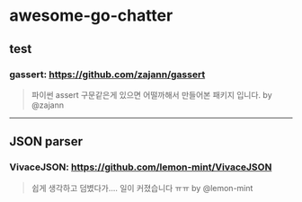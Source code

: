 # awesome-go-chatter

## test

### gassert: https://github.com/zajann/gassert
> 파이썬 assert 구문같은게 있으면 어떨까해서 만들어본 패키지 입니다. by @zajann

---

## JSON parser

### VivaceJSON: https://github.com/lemon-mint/VivaceJSON
> 쉽게 생각하고 덤볐다가.... 일이 커졌습니다 ㅠㅠ by @lemon-mint
